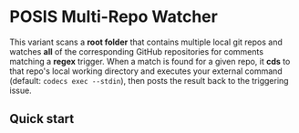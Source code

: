 # POSIS Multi-Repo Watcher

This variant scans a **root folder** that contains multiple local git repos and watches **all** of the corresponding GitHub repositories for comments matching a **regex** trigger. When a match is found for a given repo, it **cds** to that repo's local working directory and executes your external command (default: `codecs exec --stdin`), then posts the result back to the triggering issue.

## Quick start
